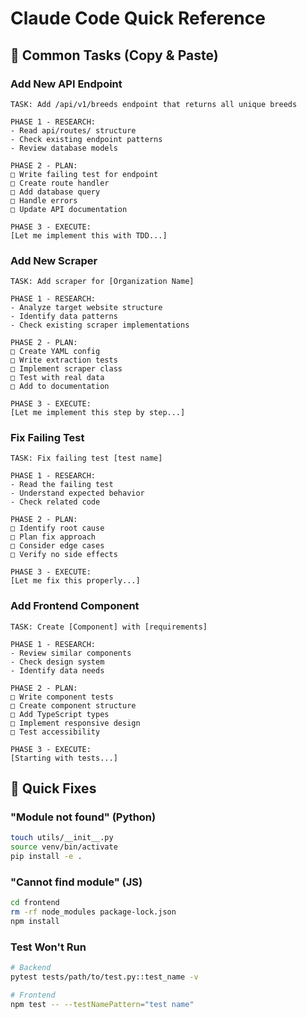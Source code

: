 # Claude Code Quick Reference

## 🚀 Common Tasks (Copy & Paste)

### Add New API Endpoint

```
TASK: Add /api/v1/breeds endpoint that returns all unique breeds

PHASE 1 - RESEARCH:
- Read api/routes/ structure
- Check existing endpoint patterns
- Review database models

PHASE 2 - PLAN:
□ Write failing test for endpoint
□ Create route handler
□ Add database query
□ Handle errors
□ Update API documentation

PHASE 3 - EXECUTE:
[Let me implement this with TDD...]
```

### Add New Scraper

```
TASK: Add scraper for [Organization Name]

PHASE 1 - RESEARCH:
- Analyze target website structure
- Identify data patterns
- Check existing scraper implementations

PHASE 2 - PLAN:
□ Create YAML config
□ Write extraction tests
□ Implement scraper class
□ Test with real data
□ Add to documentation

PHASE 3 - EXECUTE:
[Let me implement this step by step...]
```

### Fix Failing Test

```
TASK: Fix failing test [test name]

PHASE 1 - RESEARCH:
- Read the failing test
- Understand expected behavior
- Check related code

PHASE 2 - PLAN:
□ Identify root cause
□ Plan fix approach
□ Consider edge cases
□ Verify no side effects

PHASE 3 - EXECUTE:
[Let me fix this properly...]
```

### Add Frontend Component

```
TASK: Create [Component] with [requirements]

PHASE 1 - RESEARCH:
- Review similar components
- Check design system
- Identify data needs

PHASE 2 - PLAN:
□ Write component tests
□ Create component structure
□ Add TypeScript types
□ Implement responsive design
□ Test accessibility

PHASE 3 - EXECUTE:
[Starting with tests...]
```

## 🔧 Quick Fixes

### "Module not found" (Python)

```bash
touch utils/__init__.py
source venv/bin/activate
pip install -e .
```

### "Cannot find module" (JS)

```bash
cd frontend
rm -rf node_modules package-lock.json
npm install
```

### Test Won't Run

```bash
# Backend
pytest tests/path/to/test.py::test_name -v

# Frontend
npm test -- --testNamePattern="test name"
```
